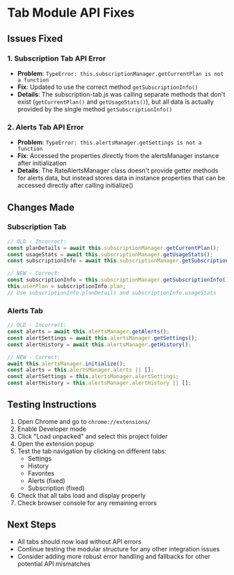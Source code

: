 # Tab Module API Fixes

## Issues Fixed

### 1. Subscription Tab API Error

- **Problem**: `TypeError: this.subscriptionManager.getCurrentPlan is not a function`
- **Fix**: Updated to use the correct method `getSubscriptionInfo()`
- **Details**: The subscription-tab.js was calling separate methods that don't exist (`getCurrentPlan()` and `getUsageStats()`), but all data is actually provided by the single method `getSubscriptionInfo()`

### 2. Alerts Tab API Error

- **Problem**: `TypeError: this.alertsManager.getSettings is not a function`
- **Fix**: Accessed the properties directly from the alertsManager instance after initialization
- **Details**: The RateAlertsManager class doesn't provide getter methods for alerts data, but instead stores data in instance properties that can be accessed directly after calling initialize()

## Changes Made

### Subscription Tab

```javascript
// OLD - Incorrect:
const planDetails = await this.subscriptionManager.getCurrentPlan();
const usageStats = await this.subscriptionManager.getUsageStats();
const subscriptionInfo = await this.subscriptionManager.getSubscriptionInfo();

// NEW - Correct:
const subscriptionInfo = this.subscriptionManager.getSubscriptionInfo();
this.userPlan = subscriptionInfo.plan;
// Use subscriptionInfo.planDetails and subscriptionInfo.usageStats
```

### Alerts Tab

```javascript
// OLD - Incorrect:
const alerts = await this.alertsManager.getAlerts();
const alertSettings = await this.alertsManager.getSettings();
const alertHistory = await this.alertsManager.getHistory();

// NEW - Correct:
await this.alertsManager.initialize();
const alerts = this.alertsManager.alerts || [];
const alertSettings = this.alertsManager.alertSettings;
const alertHistory = this.alertsManager.alertHistory || [];
```

## Testing Instructions

1. Open Chrome and go to `chrome://extensions/`
2. Enable Developer mode
3. Click "Load unpacked" and select this project folder
4. Open the extension popup
5. Test the tab navigation by clicking on different tabs:
   - Settings
   - History
   - Favorites
   - Alerts (fixed)
   - Subscription (fixed)
6. Check that all tabs load and display properly
7. Check browser console for any remaining errors

## Next Steps

- All tabs should now load without API errors
- Continue testing the modular structure for any other integration issues
- Consider adding more robust error handling and fallbacks for other potential API mismatches
